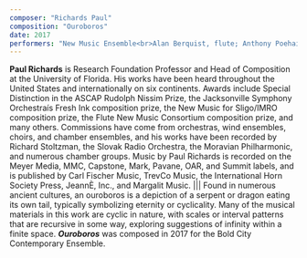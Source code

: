 ```yaml
---
composer: "Richards Paul"
composition: "Ouroboros"
date: 2017
performers: "New Music Ensemble<br>Alan Berquist, flute; Anthony Poehailos, clarinet; Dana Judy, violin; Cheuk Yan Leung, cello; Frank Kuhny, piano; Julia Baumanis, conductor"
---
```

**Paul Richards** is Research Foundation Professor and Head of Composition at the University of Florida. His works have been heard throughout the United States and internationally on six continents. Awards include Special Distinction in the ASCAP Rudolph Nissim Prize, the Jacksonville Symphony Orchestraís Fresh Ink composition prize, the New Music for Sligo/IMRO composition prize, the Flute New Music Consortium composition prize, and many others. Commissions have come from orchestras, wind ensembles, choirs, and chamber ensembles, and his works have been recorded by Richard Stoltzman, the Slovak Radio Orchestra, the Moravian Philharmonic, and numerous chamber groups. Music by Paul Richards is recorded on the Meyer Media, MMC, Capstone, Mark, Pavane, OAR, and Summit labels, and is published by Carl Fischer Music, TrevCo Music, the International Horn Society Press, JeannÈ, Inc., and Margalit Music.
|||
Found in numerous ancient cultures, an ouroboros is a depiction of a serpent or dragon eating its own tail, typically symbolizing eternity or cyclicality. Many of the musical materials in this work are cyclic in nature, with scales or interval patterns that are recursive in some way, exploring suggestions of infinity within a finite space. **_Ouroboros_** was composed in 2017 for the Bold City Contemporary Ensemble.